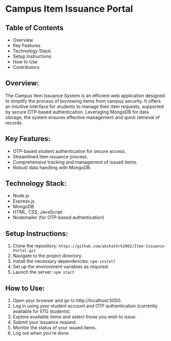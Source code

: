 # Campus Item Issuance Portal

## Table of Contents

- Overview
- Key Features
- Technology Stack
- Setup Instructions
- How to Use
- Contributors

## Overview:

The Campus Item Issuance System is an efficient web application designed to simplify the process of borrowing items from campus security. It offers an intuitive interface for students to manage their item requests, supported by secure OTP-based authentication. Leveraging MongoDB for data storage, the system ensures effective management and quick retrieval of records.

## Key Features:

- OTP-based student authentication for secure access.
- Streamlined item issuance process.
- Comprehensive tracking and management of issued items.
- Robust data handling with MongoDB.

## Technology Stack:

- Node.js
- Express.js
- MongoDB
- HTML, CSS, JavaScript
- Nodemailer (for OTP-based authentication)

## Setup Instructions:

1. Clone the repository: `https://github.com/akshathrk2002/Item-Issuance-Portal.git`
2. Navigate to the project directory.
3. Install the necessary dependencies: `npm install`
4. Set up the environment variables as required.
5. Launch the server: `npm start`

## How to Use:

1. Open your browser and go to http://localhost:5050.
2. Log in using your student account and OTP authentication (currently available for IITG students).
3. Explore available items and select those you wish to issue.
4. Submit your issuance request.
5. Monitor the status of your issued items.
6. Log out when you're done.
